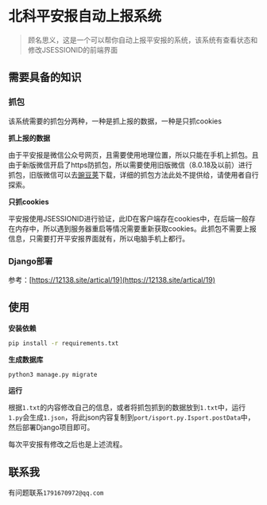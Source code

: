 # 北科平安报自动上报系统

> 顾名思义，这是一个可以帮你自动上报平安报的系统，该系统有查看状态和修改JSESSIONID的前端界面

## 需要具备的知识

### 抓包

该系统需要的抓包分两种，一种是抓上报的数据，一种是只抓cookies

**抓上报的数据**

由于平安报是微信公众号网页，且需要使用地理位置，所以只能在手机上抓包。且由于新版微信开启了https防抓包，所以需要使用旧版微信（8.0.18及以前）进行抓包，旧版微信可以去[豌豆荚](https://www.wandoujia.com/apps/596157/history)下载，详细的抓包方法此处不提供给，请使用者自行探索。

**只抓cookies**

平安报使用JSESSIONID进行验证，此ID在客户端存在cookies中，在后端一般存在内存中，所以遇到服务器重启等情况需要重新获取cookies。此抓包不需要上报信息，只需要打开平安报界面就有，所以电脑手机上都行。

### Django部署

参考：[https://12138.site/artical/19](https://12138.site/artical/19)

## 使用

**安装依赖**

```bash
pip install -r requirements.txt
```

**生成数据库**

```bash
python3 manage.py migrate
```

**运行**

根据`1.txt`的内容修改自己的信息，或者将抓包抓到的数据放到`1.txt`中，运行`1.py`会生成`1.json`，将此json内容复制到`port/isport.py.Isport.postData`中，然后部署Django项目即可。

每次平安报有修改之后也是上述流程。

## 联系我
有问题联系`1791670972@qq.com`